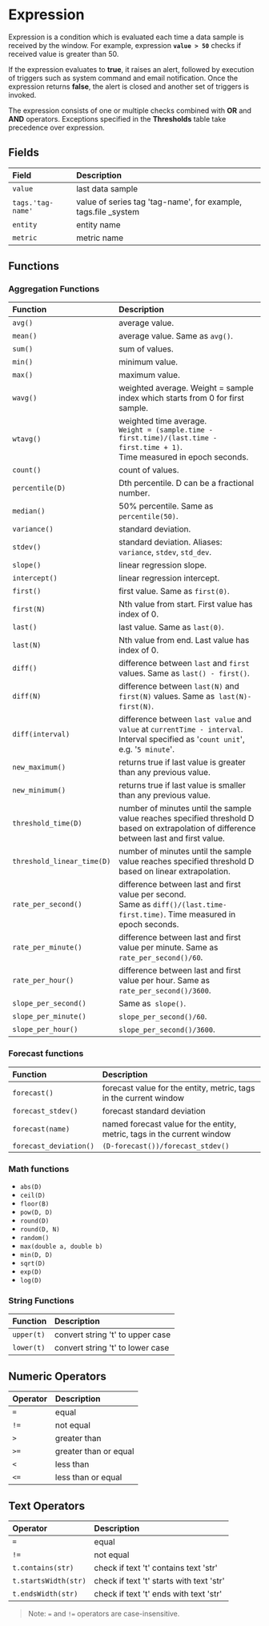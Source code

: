 # Expression

Expression is a condition which is evaluated each time a data sample is
received by the window. For example, expression **`value > 50`** checks if
received value is greater than 50.

If the expression evaluates to **true**, it raises an alert, followed by
execution of triggers such as system command and email notification. Once
the expression returns **false**, the alert is closed and another set of
triggers is invoked.

The expression consists of one or multiple checks combined with **OR** and
**AND** operators. Exceptions specified in the **Thresholds** table take
precedence over expression.

## Fields

**Field** | **Description**
:--- | :---
`value` | last data sample
`tags.'tag-name'` | value of series tag 'tag-name', for example, tags.file _system
`entity` | entity name
`metric` | metric name

## Functions

### Aggregation Functions

**Function** | **Description**
:--- | :---
`avg()` | average value.
`mean()` | average value. Same as `avg()`.
`sum()` | sum of values.
`min()` | minimum value.
`max()` | maximum value.
`wavg()` | weighted average. Weight = sample index which starts from 0 for first sample.
`wtavg()` | weighted time average.<br>`Weight = (sample.time - first.time)/(last.time - first.time + 1)`. <br>Time measured in epoch seconds.
`count()` | count of values.
`percentile(D)` | Dth percentile. D can be a fractional number.
`median()` | 50% percentile. Same as `percentile(50)`.
`variance()` | standard deviation.
`stdev()` | standard deviation. Aliases: `variance`, `stdev`, `std_dev`.
`slope()` | linear regression slope.
`intercept()` | linear regression intercept.
`first()` | first value. Same as `first(0)`.
`first(N)` | Nth value from start. First value has index of 0.
`last()` | last value. Same as `last(0)`.
`last(N)` | Nth value from end. Last value has index of 0.
`diff()` | difference between `last` and `first` values. Same as `last() - first()`.
`diff(N)` | difference between `last(N)` and `first(N)` values. Same as` last(N)-first(N)`.
`diff(interval)` | difference between `last value` and `value` at `currentTime - interval`. <br>Interval specified as '`count unit`', e.g. '`5 minute`'.
`new_maximum()` | returns true if last value is greater than any previous value.
`new_minimum()` | returns true if last value is smaller than any previous value.
`threshold_time(D)` | number of minutes until the sample value reaches specified threshold D<br> based on extrapolation of difference between last and first value.
`threshold_linear_time(D)` | number of minutes until the sample value reaches specified threshold D<br> based on linear extrapolation.
`rate_per_second()` | difference between last and first value per second. <br>Same as `diff()/(last.time-first.time)`. Time measured in epoch seconds.
`rate_per_minute()` | difference between last and first value per minute. Same as `rate_per_second()/60`.
`rate_per_hour()` | difference between last and first value per hour. Same as `rate_per_second()/3600`.
`slope_per_second()` | Same as` slope()`.
`slope_per_minute()` | `slope_per_second()/60`.
`slope_per_hour()` | `slope_per_second()/3600`.

### Forecast functions

**Function** | **Description**
:--- | :---
`forecast()` | forecast value for the entity, metric, tags in the current window
`forecast_stdev()` | forecast standard deviation
`forecast(name)` | named forecast value for the entity, metric, tags in the current window
`forecast_deviation()` | `(D-forecast())/forecast_stdev()`

### Math functions

* `abs(D)`
* `ceil(D)`
* `floor(В)`
* `pow(D, D)`
* `round(D)`
* `round(D, N)`
* `random()`
* `max(double a, double b)`
* `min(D, D)`
* `sqrt(D)`
* `exp(D)`
* `log(D)`

### String Functions

**Function** | **Description**
:--- | :---
`upper(t)` | convert string 't' to upper case
`lower(t)` | convert string 't' to lower case

## Numeric Operators

**Operator** | **Description**
:--- | :---
`=` | equal
`!=` | not equal
`>` | greater than
`>=` | greater than or equal
`<` | less than
`<=` | less than or equal

## Text Operators

**Operator** | **Description**
:--- | :---
`=` | equal
`!=` | not equal
`t.contains(str)` | check if text 't' contains text 'str'
`t.startsWidth(str)` | check if text 't' starts with text 'str'
`t.endsWidth(str)` | check if text 't' ends with text 'str'

> Note: `=` and `!=` operators are case-insensitive.


